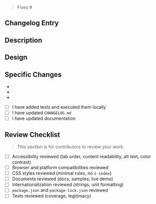 <!-- Please provide the issue number here if any -->

> Fixes #

## Changelog Entry

<!-- Please paste your new entry from CHANGELOG.MD here. Entry is not required for work only related to development purposes. -->

## Description

<!-- Please discuss the changes you have worked on. What do the changes do; why is this PR needed? -->

## Design

<!-- If this feature is complicated in nature, please provide additional clarifications. -->

## Specific Changes

<!-- Please list the changes in a concise manner. -->

-
-
-

<!-- For bugs, add the bug repro as a test. Otherwise, add tests to futureproof your work. -->
-  [ ] I have added tests and executed them locally
-  [ ] I have updated `CHANGELOG.md`
-  [ ] I have updated documentation

## Review Checklist

> This section is for contributors to review your work.

-  [ ] Accessibility reviewed (tab order, content readability, alt text, color contrast)
-  [ ] Browser and platform compatibilities reviewed
-  [ ] CSS styles reviewed (minimal rules, no `z-index`)
-  [ ] Documents reviewed (docs, samples, live demo)
-  [ ] Internationalization reviewed (strings, unit formatting)
-  [ ] `package.json` and `package-lock.json` reviewed
-  [ ] Tests reviewed (coverage, legitimacy)

